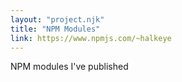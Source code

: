 ```yaml
---
layout: "project.njk"
title: "NPM Modules"
link: https://www.npmjs.com/~halkeye
---
```


NPM modules I've published
